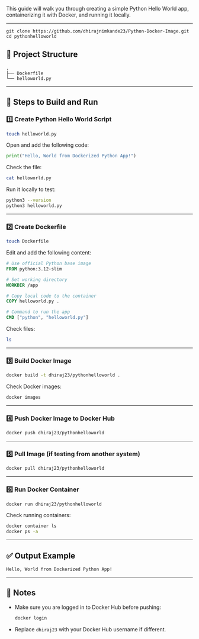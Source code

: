 This guide will walk you through creating a simple Python Hello World app, containerizing it with Docker, and running it locally.

---
```
git clone https://github.com/dhirajnimkande23/Python-Docker-Image.git
cd pythonhelloworld
```

## 📁 Project Structure

```
.
├── Dockerfile
└── helloworld.py
```

---

## 📜 Steps to Build and Run

### 1️⃣ Create Python Hello World Script

```bash
touch helloworld.py
```

Open and add the following code:

```python
print("Hello, World from Dockerized Python App!")
```

Check the file:

```bash
cat helloworld.py
```

Run it locally to test:

```bash
python3 --version
python3 helloworld.py
```

---

### 2️⃣ Create Dockerfile

```bash
touch Dockerfile
```

Edit and add the following content:

```Dockerfile
# Use official Python base image
FROM python:3.12-slim

# Set working directory
WORKDIR /app

# Copy local code to the container
COPY helloworld.py .

# Command to run the app
CMD ["python", "helloworld.py"]
```

Check files:

```bash
ls
```

---

### 3️⃣ Build Docker Image

```bash
docker build -t dhiraj23/pythonhelloworld .
```

Check Docker images:

```bash
docker images
```

---

### 4️⃣ Push Docker Image to Docker Hub

```bash
docker push dhiraj23/pythonhelloworld
```

---

### 5️⃣ Pull Image (if testing from another system)

```bash
docker pull dhiraj23/pythonhelloworld
```

---

### 6️⃣ Run Docker Container

```bash
docker run dhiraj23/pythonhelloworld
```

Check running containers:

```bash
docker container ls
docker ps -a
```

---

## ✅ Output Example

```
Hello, World from Dockerized Python App!
```

---

## 📌 Notes

* Make sure you are logged in to Docker Hub before pushing:

  ```bash
  docker login
  ```
* Replace `dhiraj23` with your Docker Hub username if different.
